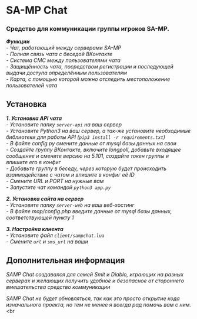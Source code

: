 <h1>SA-MP Chat</h1>
<h3>Средство для коммуникации группы игроков SA-MP.</h3>

***Функции***<br>
*-  Чат, работающий между серверами SA-MP*<br>
*-  Полная связь чата с беседой ВКонтакте*<br>
*-  Система СМС между пользователями чата*<br>
*-  Защищённость чата, посредством регистрации и последующей выдачи доступа определённым пользователям*<br>
*-  Карта, с помощью которой можно отследить местоположение пользователей чата*<br>

<h2>Установка</h2>

***1. Установка API чата***<br>
*-  Установите папку `server-api` на ваш сервер*<br>
*-  Установите Python3 на ваш сервер, а так-же установите необходимые библиотеки для работы API (`pip3 install -r requirements.txt`)*<br>
*-  В файле config.py смените данные от mysql базы данных на свои*<br>
*-  Создайте группу ВКонтакте, включите longpoll, добавьте входящее сообщение и смените версию на 5.101, создайте токен группы и впишите его в конфиг*<br>
*-  Добавьте группу в беседу, через которую будет происходить взаимодействие с чатом и впишите в конфиг её ID*<br>
*-  Смените URL и PORT на нужные вам*<br>
*-  Запустите чат командой `python3 app.py`*

***2. Установка сайта на сервер***<br>
*-  Установите папку `server-web` на ваш веб-хостинг*<br>
*-  В файле map/config.php введите данные от mysql базы данных, соответствующей пункту 1*<br>

***3. Настройка клиента***<br>
*-  Установите файл `client/sampchat.lua`*<br>
*-  Смените `url` и `sms_url` на ваши*<br>

<h2>Дополнительная информация</h2>

*SAMP Chat создавался для семей Smit и Diablo, играющих на разных серверах и желающих получить удобное и безопасное от стороннего вмешательства средство коммуникации*<br>

*SAMP Chat не будет обновляться, так как это просто открытие кода изначального проекта, но тем не менее я всегда рад помочь вам с ним.*<br><br
